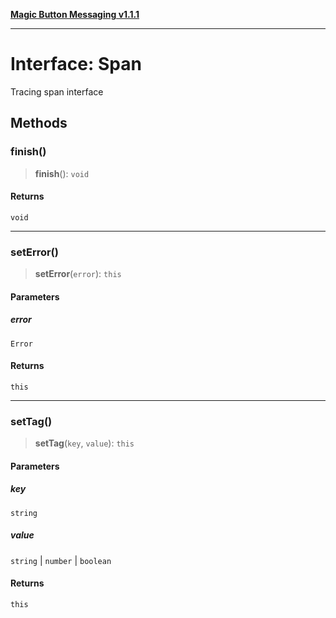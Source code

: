 [**Magic Button Messaging v1.1.1**](../README.md)

***

# Interface: Span

Tracing span interface

## Methods

### finish()

> **finish**(): `void`

#### Returns

`void`

***

### setError()

> **setError**(`error`): `this`

#### Parameters

##### error

`Error`

#### Returns

`this`

***

### setTag()

> **setTag**(`key`, `value`): `this`

#### Parameters

##### key

`string`

##### value

`string` | `number` | `boolean`

#### Returns

`this`
